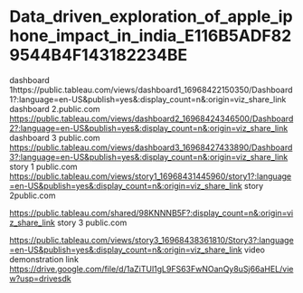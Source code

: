 
# Data_driven_exploration_of_apple_iphone_impact_in_india_E116B5ADF829544B4F143182234BE
dashboard 1https://public.tableau.com/views/dashboard1_16968422150350/Dashboard1?:language=en-US&publish=yes&:display_count=n&:origin=viz_share_link
dashboard 2.public.com
https://public.tableau.com/views/dashboard2_16968424346500/Dashboard2?:language=en-US&publish=yes&:display_count=n&:origin=viz_share_link
dashboard 3 public.com
https://public.tableau.com/views/dashboard3_16968427433890/Dashboard3?:language=en-US&publish=yes&:display_count=n&:origin=viz_share_link
story 1 public.com
https://public.tableau.com/views/story1_16968431445960/story1?:language=en-US&publish=yes&:display_count=n&:origin=viz_share_link
story 2public.com
 
https://public.tableau.com/shared/98KNNNB5F?:display_count=n&:origin=viz_share_link
story 3 public.com

https://public.tableau.com/views/story3_16968438361810/Story3?:language=en-US&publish=yes&:display_count=n&:origin=viz_share_link
video demonstration link
https://drive.google.com/file/d/1aZiTUl1gL9FS63FwNOanQy8uSj66aHEL/view?usp=drivesdk

